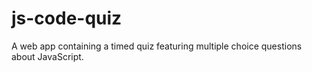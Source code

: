 # js-code-quiz
A web app containing a timed quiz featuring multiple choice questions about JavaScript. 

